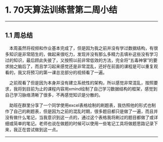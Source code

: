 # 1. 70天算法训练营第二周小结
***
## 1.1 周总结
&emsp;本周虽然将视频和作业基本完成了，但是因为我之前并没有学过数据结构，有很多知识是非常陌生的，做起来很吃力，发现并没有那么多精力去填补这些没有学习过的知识，最后顾此失彼了，又按照以前非常低效的方法，完全将“五毒神掌”的要求抛之脑后了，而且学习起来感觉还是非常混乱，还好在前面的课程是可以重复观看的，我又将预习的第一课总览部分的视频看了一遍。

&emsp;之前观看了但是因为本身并没有建立系统性的架构，所以感觉非常混乱，按照要求，我将到目前为止的课程内容用xmind绘制了自己学习数据结构的框架，感觉到自己学习脉络清晰了很多，不再感觉知识是分散的。

&emsp;助班在群里分享了一个同学使用excel表格绘制的刷题表，我仿照他的形式也制作了自己的刷题表，但是因为之前的混乱时期，很多题目都只是做了一遍，而且并没有做什么笔记，当我意识到这一点的，通过这个表格我将刷过的题目都做了或详细或简单的笔记。老师也说在做题的时候可以使用一些笔记工具将做题思路记录下来，我正在尝试做到这一点。
***
